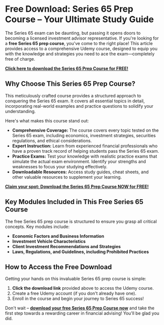 # Free Download: Series 65 Prep Course – Your Ultimate Study Guide

The Series 65 exam can be daunting, but passing it opens doors to becoming a licensed investment advisor representative. If you're looking for a **free Series 65 prep course**, you've come to the right place! This article provides access to a comprehensive Udemy course, designed to equip you with the knowledge and strategies you need to ace the exam—completely free of charge.

[**Click here to download the Series 65 Prep Course for FREE!**](https://udemywork.com/series-65-prep-course)

## Why Choose This Series 65 Prep Course?

This meticulously crafted course provides a structured approach to conquering the Series 65 exam. It covers all essential topics in detail, incorporating real-world examples and practice questions to solidify your understanding.

Here's what makes this course stand out:

*   **Comprehensive Coverage:** The course covers every topic tested on the Series 65 exam, including economics, investment strategies, securities regulations, and ethical considerations.
*   **Expert Instruction:** Learn from experienced financial professionals who have a proven track record of helping students pass the Series 65 exam.
*   **Practice Exams:** Test your knowledge with realistic practice exams that simulate the actual exam environment. Identify your strengths and weaknesses to focus your studying effectively.
*   **Downloadable Resources:** Access study guides, cheat sheets, and other valuable resources to supplement your learning.

[**Claim your spot: Download the Series 65 Prep Course NOW for FREE!**](https://udemywork.com/series-65-prep-course)

## Key Modules Included in This Free Series 65 Course

The free Series 65 prep course is structured to ensure you grasp all critical concepts. Key modules include:

*   **Economic Factors and Business Information**
*   **Investment Vehicle Characteristics**
*   **Client Investment Recommendations and Strategies**
*   **Laws, Regulations, and Guidelines, including Prohibited Practices**

## How to Access the Free Download

Getting your hands on this invaluable Series 65 prep course is simple:

1.  **Click the download link** provided above to access the Udemy course.
2.  Create a free Udemy account (if you don't already have one).
3.  Enroll in the course and begin your journey to Series 65 success!

Don't wait – **[download your free Series 65 Prep Course now](https://udemywork.com/series-65-prep-course)** and take the first step towards a rewarding career in financial advising! You'll be glad you did.
